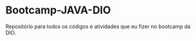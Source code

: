 # Bootcamp-JAVA-DIO
Repositório para todos os códigos e atividades que eu fizer no bootcamp da DIO.
